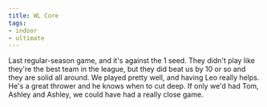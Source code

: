 ```yaml
---
title: WL Core
tags:
- indoor
- ultimate
---
```


Last regular-season game, and it's against the 1 seed. They didn't play like they're the best team in the league, but they did beat us by 10 or so and they are solid all around. We played pretty well, and having Leo really helps. He's a great thrower and he knows when to cut deep. If only we'd had Tom, Ashley and Ashley, we could have had a really close game.

